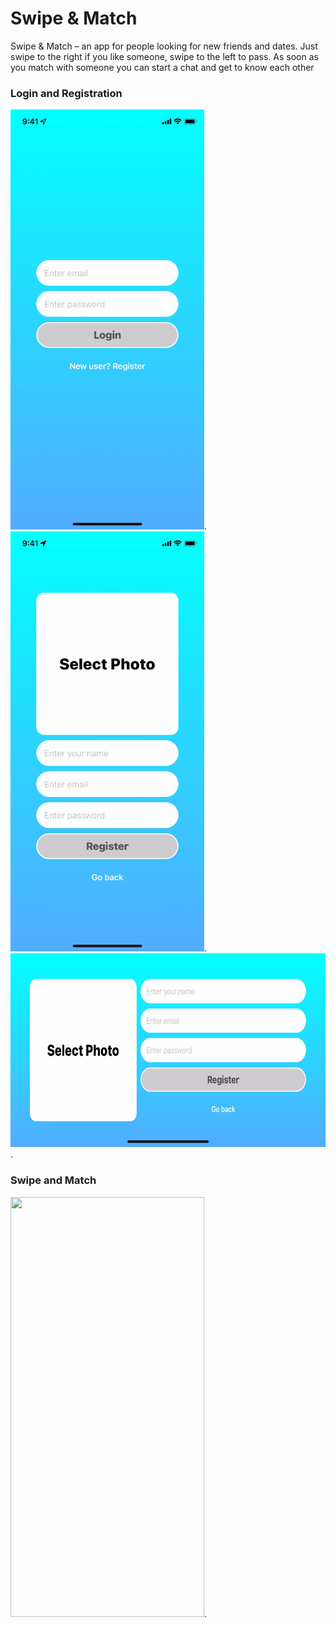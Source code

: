 # Swipe & Match
Swipe & Match – an app for people looking for new friends and dates. Just swipe to the right if you like someone, swipe to the left to pass. As soon as you match with someone you can start a chat and get to know each other

### Login and Registration
 <img src="https://github.com/gtmike56/gtmike56.github.io/raw/main/SwipeAndMatch/Screenshots/login.png" width="310" height="672">.  
   <img src="https://github.com/gtmike56/gtmike56.github.io/raw/main/SwipeAndMatch/Screenshots/registrationVertical.png" width="310" height="672">.  
  <img src="https://github.com/gtmike56/gtmike56.github.io/raw/main/SwipeAndMatch/Screenshots/registrationHorizontal.png" width="672" height="310">.  

### Swipe and Match
  <img src="https://github.com/gtmike56/gtmike56.github.io/raw/main/SwipeAndMatch/Screenshots/swipeForMatch.gif.gif" width="310" height="672">.  
